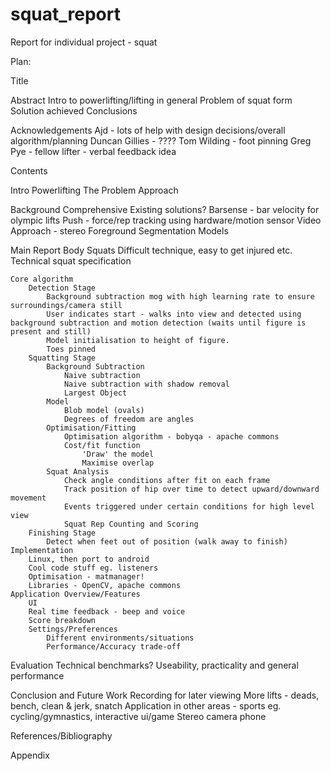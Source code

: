 squat_report
============

Report for individual project - squat


Plan:

Title

Abstract
	Intro to powerlifting/lifting in general
	Problem of squat form
	Solution achieved
	Conclusions

Acknowledgements
	Ajd - lots of help with design decisions/overall algorithm/planning
	Duncan Gillies - ????
	Tom Wilding - foot pinning
	Greg Pye - fellow lifter - verbal feedback idea

Contents

Intro
	Powerlifting
	The Problem
	Approach

Background
	Comprehensive Existing solutions? Barsense - bar velocity for olympic lifts
	Push - force/rep tracking using hardware/motion sensor
	Video Approach - stereo
	Foreground Segmentation
	Models

Main Report Body
	Squats
		Difficult technique, easy to get injured etc.
		Technical squat specification

	Core algorithm
		Detection Stage
			Background subtraction mog with high learning rate to ensure surroundings/camera still
			User indicates start - walks into view and detected using background subtraction and motion detection (waits until figure is present and still)
			Model initialisation to height of figure.
			Toes pinned
		Squatting Stage
			Background Subtraction
				Naive subtraction
				Naive subtraction with shadow removal
				Largest Object
			Model
				Blob model (ovals)
				Degrees of freedom are angles
			Optimisation/Fitting
				Optimisation algorithm - bobyqa - apache commons
				Cost/fit function
					'Draw' the model
					Maximise overlap
			Squat Analysis
				Check angle conditions after fit on each frame
				Track position of hip over time to detect upward/downward movement
				Events triggered under certain conditions for high level view
				Squat Rep Counting and Scoring
		Finishing Stage
			Detect when feet out of position (walk away to finish)
	Implementation
		Linux, then port to android
		Cool code stuff eg. listeners
		Optimisation - matmanager!
		Libraries - OpenCV, apache commons
	Application Overview/Features
		UI
		Real time feedback - beep and voice
		Score breakdown
		Settings/Preferences
			Different environments/situations
			Performance/Accuracy trade-off

Evaluation
	Technical benchmarks?
	Useability, practicality and general performance

Conclusion and Future Work
	Recording for later viewing
	More lifts - deads, bench, clean & jerk, snatch
	Application in other areas - sports eg. cycling/gymnastics, interactive ui/game
	Stereo camera phone

References/Bibliography

Appendix